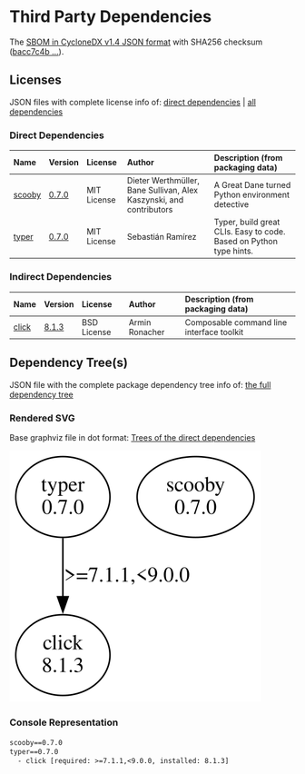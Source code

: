 # Third Party Dependencies

<!--[[[fill sbom_sha256()]]]-->
The [SBOM in CycloneDX v1.4 JSON format](https://github.com/sthagen/pilli/blob/default/sbom.json) with SHA256 checksum ([bacc7c4b ...](https://raw.githubusercontent.com/sthagen/pilli/default/sbom.json.sha256 "sha256:bacc7c4bb413fdb1e4128ae6c173109df362705142a10fd865c8eefc12a3904d")).
<!--[[[end]]] (checksum: 768608d7ff4c0a73796da0471a9e42fa)-->
## Licenses 

JSON files with complete license info of: [direct dependencies](direct-dependency-licenses.json) | [all dependencies](all-dependency-licenses.json)

### Direct Dependencies

<!--[[[fill direct_dependencies_table()]]]-->
| Name                                             | Version                                         | License     | Author                                                              | Description (from packaging data)                                  |
|:-------------------------------------------------|:------------------------------------------------|:------------|:--------------------------------------------------------------------|:-------------------------------------------------------------------|
| [scooby](https://github.com/banesullivan/scooby) | [0.7.0](https://pypi.org/project/scooby/0.7.0/) | MIT License | Dieter Werthmüller, Bane Sullivan, Alex Kaszynski, and contributors | A Great Dane turned Python environment detective                   |
| [typer](https://github.com/tiangolo/typer)       | [0.7.0](https://pypi.org/project/typer/0.7.0/)  | MIT License | Sebastián Ramírez                                                   | Typer, build great CLIs. Easy to code. Based on Python type hints. |
<!--[[[end]]] (checksum: 364606f331b2eb7ce757c91f3d0bae6a)-->

### Indirect Dependencies

<!--[[[fill indirect_dependencies_table()]]]-->
| Name                                          | Version                                        | License     | Author         | Description (from packaging data)         |
|:----------------------------------------------|:-----------------------------------------------|:------------|:---------------|:------------------------------------------|
| [click](https://palletsprojects.com/p/click/) | [8.1.3](https://pypi.org/project/click/8.1.3/) | BSD License | Armin Ronacher | Composable command line interface toolkit |
<!--[[[end]]] (checksum: dc3a866a7aa3332404bde3da87727cb9)-->

## Dependency Tree(s)

JSON file with the complete package dependency tree info of: [the full dependency tree](package-dependency-tree.json)

### Rendered SVG

Base graphviz file in dot format: [Trees of the direct dependencies](package-dependency-tree.dot.txt)

<img src="./package-dependency-tree.svg" alt="Trees of the direct dependencies" title="Trees of the direct dependencies"/>

### Console Representation

<!--[[[fill dependency_tree_console_text()]]]-->
````console
scooby==0.7.0
typer==0.7.0
  - click [required: >=7.1.1,<9.0.0, installed: 8.1.3]
````
<!--[[[end]]] (checksum: 38973e123edcdd108705044b56f2d1e1)-->

